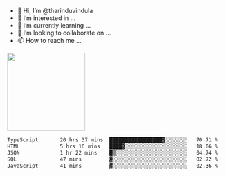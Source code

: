 - 👋 Hi, I’m @tharinduvindula
- 👀 I’m interested in ...
- 🌱 I’m currently learning ...
- 💞️ I’m looking to collaborate on ...
- 📫 How to reach me ...

<!---
tharinduvindula/tharinduvindula is a ✨ special ✨ repository because its `README.md` (this file) appears on your GitHub profile.
You can click the Preview link to take a look at your changes.
--->

<img height="180em" src="https://github-readme-stats.vercel.app/api?username=tharinduvindula&show_icons=true&hide_border=false&&count_private=true&include_all_commits=true" />


<!--START_SECTION:waka-->

```txt
TypeScript       20 hrs 37 mins  █████████████████▓░░░░░░░   70.71 %
HTML             5 hrs 16 mins   ████▓░░░░░░░░░░░░░░░░░░░░   18.06 %
JSON             1 hr 22 mins    █▒░░░░░░░░░░░░░░░░░░░░░░░   04.74 %
SQL              47 mins         ▓░░░░░░░░░░░░░░░░░░░░░░░░   02.72 %
JavaScript       41 mins         ▓░░░░░░░░░░░░░░░░░░░░░░░░   02.36 %
```

<!--END_SECTION:waka-->
